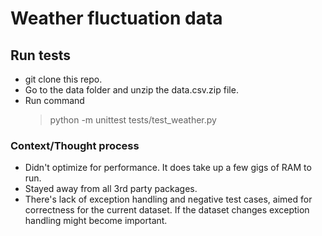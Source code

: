 # Weather fluctuation data

## Run tests
- git clone this repo.
- Go to the data folder and unzip the data.csv.zip file.
- Run command 
  > python -m unittest tests/test_weather.py

### Context/Thought process
- Didn't optimize for performance. It does take up a few gigs of RAM to run.
- Stayed away from all 3rd party packages.
- There's lack of exception handling and negative test cases, aimed for correctness for the current dataset. If the dataset changes exception handling might become important.
